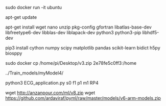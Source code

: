sudo docker run -it ubuntu

apt-get update

apt-get install wget nano unzip pkg-config gfortran libatlas-base-dev libfreetype6-dev libblas-dev liblapack-dev python3 python3-pip libhdf5-dev

pip3 install cython numpy scipy matplotlib pandas scikit-learn bidict h5py biosppy

sudo docker cp /home/pi/Desktop/v3.zip 2e78fe5c0ff3:/home

../Train_models/myModel4/

python3 ECG_application.py s0 f1 p1 m1 RP4

wget http://anzanpour.com/ml/v8.zip
wget https://github.com/ardaviraf/pyml/raw/master/models/v6-arm-models.zip

